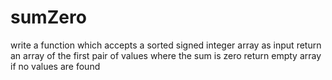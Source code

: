 # sumZero

write a function which accepts a sorted signed integer array as input
return an array of the first pair of values where the sum is zero
return empty array if no values are found
